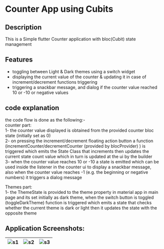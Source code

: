 # Counter App using Cubits

## Description
This is a Simple flutter Counter application with bloc(Cubit) state management

## Features
- toggling between Light & Dark themes using a switch widget
- displaying the current value of the counter & updating it in case of increment/decrement functions triggering
- triggering a snackbar message, and dialog if the counter value reached 10 or -10 or negative values 

## code explanation

the code flow is done as the following:-  
counter part:  
 1- the counter value displayed is obtained from the provided counter bloc state (initially  set as 0)  
 2- on pressing the increment/decrement floating action button a function (incrementCounter/decrementCounter (provided by blocProvider) ) is triggered which emits the State Class that 
    increments then updates the current state count value which in turn is updated at the ui by the builder  
 3- when the counter value reaches 10 or -10  a state is emitted which can be used inside the listener in the counter ui to display a snackbar message,
 also when the counter value reaches -1 (e.g. the beginning or negative numbers) it triggers a dialog message

Themes part:  
 1- the ThemeState is provided to the theme property in material app in main page and its set initially as dark theme, when the switch button is toggled (toggleDarkTheme) function is 
    triggered which emits a state that checks whether 
    the current theme is dark or light then it updates the state with the opposite theme

  


## Application Screenshots: 
|![s1](https://github.com/user-attachments/assets/c3773dd2-8c4c-4355-9217-94af437f522b)|![s2](https://github.com/user-attachments/assets/b9c59750-0905-40e9-a542-e3e5d8b2f46b)|![s3](https://github.com/user-attachments/assets/067576c4-7195-4a5c-ad4a-8ae9c01ed2a3)|
|-|-|-|
